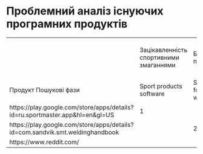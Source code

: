 # Проблемний аналіз існуючих програмних продуктів 

<table class="iksweb">
	<tbody>
		<tr>
			<td></td>
			<td>Зацікавленність спортивними змаганнями</td>
			<td>Безпека праці</td>
			<td>Отримання знань як правил генерування нових даних</td>
			<td>Тип ліцензії</td>
			<td>Примітка</td>
		</tr>
		<tr>
			<td>Продукт
Пошукові фази</td>
			<td>Sport products software</td>
			<td>Software for safe work</td>
			<td>Software for getting new data</td>
			<td></td>
			<td></td>
		</tr>
		<tr>
			<td>https://play.google.com/store/apps/details?id=ru.sportmaster.app&amp;hl=en&amp;gl=US</td>
			<td>1</td>
			<td></td>
			<td></td>
			<td>Free</td>
			<td></td>
		</tr>
		<tr>
			<td>https://play.google.com/store/apps/details?id=com.sandvik.smt.weldinghandbook</td>
			<td></td>
			<td>2</td>
			<td></td>
			<td>Trial</td>
			<td></td>
		</tr>
		<tr>
			<td>https://www.reddit.com/</td>
			<td></td>
			<td></td>
			<td>3</td>
			<td>Free</td>
			<td></td>
		</tr>
	</tbody>
</table>
